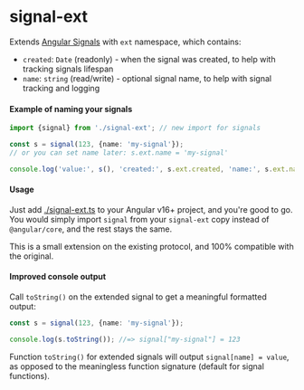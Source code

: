 # signal-ext

Extends [Angular Signals] with `ext` namespace, which contains:

* `created`: `Date` (readonly) - when the signal was created, to help with tracking signals lifespan
* `name`: `string` (read/write) - optional signal name, to help with signal tracking and logging

#### Example of naming your signals

```ts
import {signal} from './signal-ext'; // new import for signals

const s = signal(123, {name: 'my-signal'});
// or you can set name later: s.ext.name = 'my-signal'

console.log('value:', s(), 'created:', s.ext.created, 'name:', s.ext.name);
```

#### Usage

Just add [./signal-ext.ts](./signal-ext.ts) to your Angular v16+ project, and you're good to go.
You would simply import `signal` from your `signal-ext` copy instead of `@angular/core`,
and the rest stays the same.

This is a small extension on the existing protocol, and 100% compatible with the original.

#### Improved console output

Call `toString()` on the extended signal to get a meaningful formatted output:

```ts
const s = signal(123, {name: 'my-signal'});

console.log(s.toString()); //=> signal["my-signal"] = 123
```

Function `toString()` for extended signals will output `signal[name] = value`, as opposed to the
meaningless function signature (default for signal functions).

[Angular Signals]:https://angular.io/guide/signals
